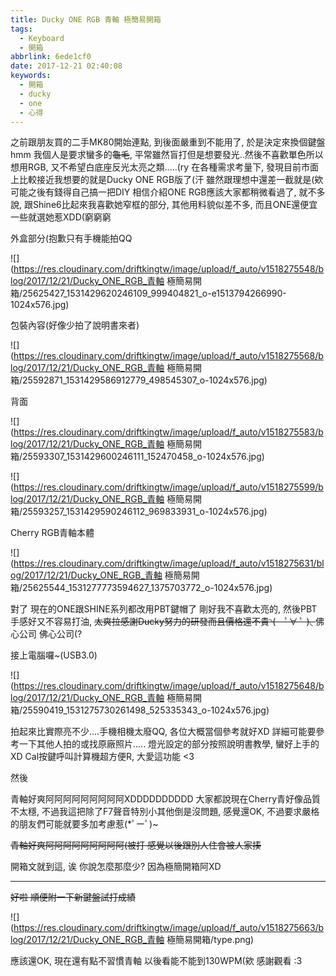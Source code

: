 ```yaml
---
title: Ducky ONE RGB 青軸 極簡易開箱
tags:
  - Keyboard
  - 開箱
abbrlink: 6ede1cf0
date: 2017-12-21 02:40:08
keywords:
  - 開箱
  - ducky
  - one
  - 心得
---
```


之前跟朋友買的二手MK80開始連點, 到後面嚴重到不能用了, 於是決定來換個鍵盤hmm 我個人是要求蠻多的<del>龜毛</del>, 平常雖然盲打但是想要發光..然後不喜歡單色所以想用RGB, 又不希望白底座反光太亮之類.....(ry
在各種需求考量下, 發現目前市面上比較接近我想要的就是Ducky ONE RGB版了(汗
雖然跟理想中還差一截就是(欸 可能之後有錢得自己搞一把DIY
相信介紹ONE RGB應該大家都稍微看過了, 就不多說, 跟Shine6比起來我喜歡她窄框的部分, 其他用料貌似差不多, 而且ONE還便宜一些就選她惹XDD(窮窮窮

外盒部分(抱歉只有手機能拍QQ

![](https://res.cloudinary.com/driftkingtw/image/upload/f_auto/v1518275548/blog/2017/12/21/Ducky_ONE_RGB_青軸 極簡易開箱/25625427_1531429620246109_999404821_o-e1513794266990-1024x576.jpg)

包裝內容(好像少拍了說明書來者)

![](https://res.cloudinary.com/driftkingtw/image/upload/f_auto/v1518275568/blog/2017/12/21/Ducky_ONE_RGB_青軸 極簡易開箱/25592871_1531429586912779_498545307_o-1024x576.jpg)

背面

![](https://res.cloudinary.com/driftkingtw/image/upload/f_auto/v1518275583/blog/2017/12/21/Ducky_ONE_RGB_青軸 極簡易開箱/25593307_1531429600246111_152470458_o-1024x576.jpg)

![](https://res.cloudinary.com/driftkingtw/image/upload/f_auto/v1518275599/blog/2017/12/21/Ducky_ONE_RGB_青軸 極簡易開箱/25593257_1531429590246112_969833931_o-1024x576.jpg)

Cherry RGB青軸本體

![](https://res.cloudinary.com/driftkingtw/image/upload/f_auto/v1518275631/blog/2017/12/21/Ducky_ONE_RGB_青軸 極簡易開箱/25625544_1531277773594627_1375703772_o-1024x576.jpg)

對了 現在的ONE跟SHINE系列都改用PBT鍵帽了
剛好我不喜歡太亮的, 然後PBT手感好又不容易打油, <del>太爽拉感謝Ducky努力的研發而且價格還不貴◝(　ﾟ∀ ﾟ )◟
</del>佛心公司 佛心公司(?

接上電腦囉~(USB3.0)

![](https://res.cloudinary.com/driftkingtw/image/upload/f_auto/v1518275648/blog/2017/12/21/Ducky_ONE_RGB_青軸 極簡易開箱/25590419_1531275730261498_525335343_o-1024x576.jpg)

拍起來比實際亮不少....手機相機太廢QQ, 各位大概當個參考就好XD
詳細可能要參考一下其他人拍的或找原廠照片.....
燈光設定的部分按照說明書教學, 蠻好上手的XD
Cal按鍵呼叫計算機超方便R, 大愛這功能 &lt;3

然後

青軸好爽阿阿阿阿阿阿阿阿阿XDDDDDDDDDD
大家都說現在Cherry青好像品質不太穩, 不過我這把除了F7聲音特別小其他倒是沒問題, 感覺還OK, 不過要求嚴格的朋友們可能就要多加考慮惹(*ﾟーﾟ)~

<del>青軸好爽阿阿阿阿阿阿阿阿阿(被打
感覺以後跟別人住會被人家揍</del>

開箱文就到這, 诶 你說怎麼那麼少?
因為極簡開箱阿XD

* * *

<del>好啦 順便附一下新鍵盤試打成績

![](https://res.cloudinary.com/driftkingtw/image/upload/f_auto/v1518275663/blog/2017/12/21/Ducky_ONE_RGB_青軸 極簡易開箱/type.png)

應該還OK, 現在還有點不習慣青軸
以後看能不能到130WPM(欸
</del>感謝觀看 :3